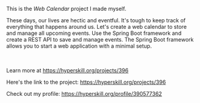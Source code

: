 This is the *Web Calendar* project I made myself.


<p>These days, our lives are hectic and eventful. It's tough to keep track of everything that happens around us. Let's create a web calendar to store and manage all upcoming events. Use the Spring Boot framework and create a REST API to save and manage events. The Spring Boot framework allows you to start a web application with a minimal setup.</p><br/><br/>Learn more at <a href="https://hyperskill.org/projects/396?utm_source=ide&utm_medium=ide&utm_campaign=ide&utm_content=project-card">https://hyperskill.org/projects/396</a>

Here's the link to the project: https://hyperskill.org/projects/396

Check out my profile: https://hyperskill.org/profile/390577362